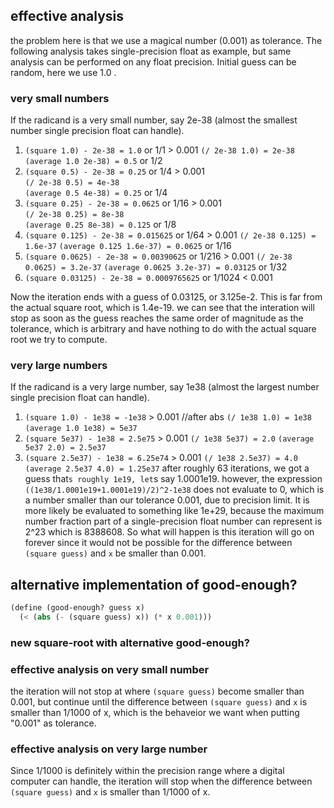 ## effective analysis
the problem here is that we use a magical number (0.001) as tolerance. The following analysis takes single-precision float as example, but same analysis can be performed on any float precision. Initial guess can be random, here we use 1.0 .
### very small numbers
If the radicand is a very small number, say 2e-38 (almost the smallest number single precision float can handle).
1. `(square 1.0) - 2e-38 = 1.0` or 1/1 > 0.001
  `(/ 2e-38 1.0) = 2e-38`
  `(average 1.0 2e-38) = 0.5` or 1/2
1. `(square 0.5) - 2e-38 = 0.25` or 1/4 > 0.001  
  `(/ 2e-38 0.5) = 4e-38`  
  `(average 0.5 4e-38) = 0.25` or 1/4
1. `(square 0.25) - 2e-38 = 0.0625` or 1/16 > 0.001  
   `(/ 2e-38 0.25) = 8e-38`  
   `(average 0.25 8e-38) = 0.125` or 1/8  
1. `(square 0.125) - 2e-38 = 0.015625` or 1/64 > 0.001
  `(/ 2e-38 0.125) = 1.6e-37`
  `(average 0.125 1.6e-37) = 0.0625` or 1/16
1. `(square 0.0625) - 2e-38 = 0.00390625` or 1/216 > 0.001
   `(/ 2e-38 0.0625) = 3.2e-37`
   `(average 0.0625 3.2e-37) = 0.03125` or 1/32
1. `(square 0.03125) - 2e-38 = 0.0009765625` or 1/1024 < 0.001

Now the iteration ends with a guess of 0.03125, or 3.125e-2. This is far from the actual square root, which is 1.4e-19. we can see that the interation will stop as soon as the guess reaches the same order of magnitude as the tolerance, which is arbitrary and have nothing to do with the actual square root we try to compute.
### very large numbers
If the radicand is a very large number, say 1e38 (almost the largest number single precision float can handle). 
1. `(square 1.0) - 1e38 = -1e38` > 0.001 //after abs
  `(/ 1e38 1.0) = 1e38`
  `(average 1.0 1e38) = 5e37` 
1. `(square 5e37) - 1e38 = 2.5e75` > 0.001
  `(/ 1e38 5e37) = 2.0`
  `(average 5e37 2.0) = 2.5e37` 
1. `(square 2.5e37) - 1e38 = 6.25e74` > 0.001
  `(/ 1e38 2.5e37) = 4.0`
  `(average 2.5e37 4.0) = 1.25e37` 
after roughly 63 iterations, we got a guess that`s roughly 1e19, let`s say 1.0001e19. however, the expression `((1e38/1.0001e19+1.0001e19)/2)^2-1e38` does not evaluate to 0, which is a number smaller than our tolerance 0.001, due to precision limit. It is more likely be evaluated to something like 1e+29, because the maximum number fraction part of a single-precision float number can represent is 2^23 which is 8388608. So what will happen is this iteration will go on forever since it would not be possible for the difference between `(square guess)` and `x` be smaller than 0.001.

## alternative implementation of good-enough?
```scheme
(define (good-enough? guess x)
  (< (abs (- (square guess) x)) (* x 0.001)))
```
### new square-root with alternative good-enough?
### effective analysis on very small number
the iteration will not stop at where `(square guess)` become smaller than 0.001, but continue until the difference between `(square guess)` and `x` is smaller than 1/1000 of x, which is the behaveior we want when putting "0.001" as tolerance.
### effective analysis on very large number
Since 1/1000 is definitely within the precision range where a digital computer can handle, the iteration will stop when the difference between `(square guess)` and `x` is smaller than 1/1000 of x. 


